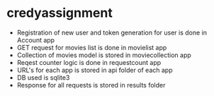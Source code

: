 # credyassignment

- Registration of new user and token generation for user is done in Account app
- GET request for movies list is done in movielist app
- Collection of movies model is stored in moviecollection app
- Reqest counter logic is done in requestcount app
- URL's for each app is stored in api folder of each app
- DB used is sqlite3
- Response for all requests is stored in results folder
